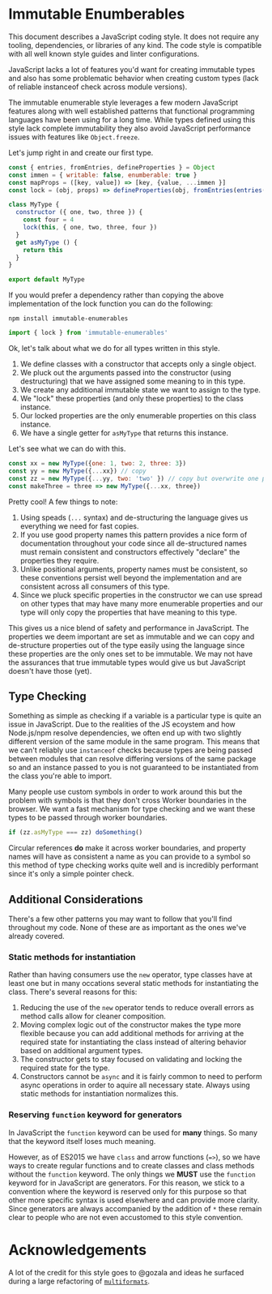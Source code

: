 # Immutable Enumberables

This document describes a JavaScript coding style. It does not require any tooling,
dependencies, or libraries of any kind. The code style is compatible with all well known
style guides and linter configurations.

JavaScript lacks a lot of features you'd want for creating immutable types and also has
some problematic behavior when creating custom types (lack of reliable instanceof check
across module versions).

The immutable enumerable style leverages a few modern JavaScript features along with
well established patterns that functional programming languages have been
using for a long time. While types defined using this style lack complete immutability
they also avoid JavaScript performance issues with features like `Object.freeze`.

Let's jump right in and create our first type.

```js
const { entries, fromEntries, defineProperties } = Object
const immen = { writable: false, enumberable: true }
const mapProps = ([key, value]) => [key, {value, ...immen }]
const lock = (obj, props) => defineProperties(obj, fromEntries(entries(props).map(mapProps)))

class MyType {
  constructor ({ one, two, three }) {
    const four = 4
    lock(this, { one, two, three, four })  
  }
  get asMyType () {
    return this
  }
}

export default MyType
```

If you would prefer a dependency rather than copying the above implementation of the lock function you can do
the following:

```
npm install immutable-enumerables
```

```js
import { lock } from 'immutable-enumerables'
```

Ok, let's talk about what we do for all types written in this style.

1. We define classes with a constructor that accepts only a single object.
2. We pluck out the arguments passed into the constructor (using destructuring) that we have assigned some meaning to in this type.
3. We create any additional immutable state we want to assign to the type.
4. We "lock" these properties (and only these properties) to the class instance.
5. Our locked properties are the only enumerable properties on this class instance.
6. We have a single getter for `asMyType` that returns this instance.

Let's see what we can do with this.

```js
const xx = new MyType({one: 1, two: 2, three: 3})
const yy = new MyType({...xx}) // copy
const zz = new MyType({...yy, two: 'two' }) // copy but overwrite one property
const makeThree = three => new MyType({...xx, three})
```

Pretty cool! A few things to note:

1. Using speads (`...` syntax) and de-structuring the language gives us everything we need for fast copies.
2. If you use good property names this pattern provides a nice form of documentation throughout
   your code since all de-structured names must remain consistent and constructors effectively "declare"
   the properties they require.
3. Unlike positional arguments, property names must be consistent, so these conventions persist well
   beyond the implementation and are consistent across all consumers of this type.
4. Since we pluck specific properties in the constructor we can use spread on other types that may have
   many more enumerable properties and our type will only copy the properties that have meaning to this type.

This gives us a nice blend of safety and performance in JavaScript. The properties we deem important are set as
immutable and we can copy and de-structure properties out of the type easily using the language since these
properties are the only ones set to be immutable. We may not have the assurances that true immutable types would
give us but JavaScript doesn't have those (yet).

## Type Checking

Something as simple as checking if a variable is a particular type is quite an issue in JavaScript. Due to the
realities of the JS ecoystem and how Node.js/npm resolve dependencies, we often end up with two slightly
different version of the same module in the same program. This means that we can't reliably use `instanceof`
checks because types are being passed between modules that can resolve differing versions of the same package so
and an instance passed to you is not guaranteed to be instantiated from the class you're able to import.

Many people use custom symbols in order to work around this but the problem with symbols is that they don't
cross Worker boundaries in the browser. We want a fast mechanism for type checking and we want these types
to be passed through worker boundaries.

```js
if (zz.asMyType === zz) doSomething()
```

Circular references **do** make it across worker boundaries, and property names will have as consistent a name
as you can provide to a symbol so this method of type checking works quite well and is incredibly performant
since it's only a simple pointer check.

## Additional Considerations

There's a few other patterns you may want to follow that you'll find throughout my code. None of these are as
important as the ones we've already covered.

### Static methods for instantiation

Rather than having consumers use the `new` operator, type classes have at least one but in many occations several
static methods for instantiating the class. There's several reasons for this:

1. Reducing the use of the `new` operator tends to reduce overall errors as method calls allow for cleaner composition.
2. Moving complex logic out of the constructor makes the type more flexible because you can add additional methods
   for arriving at the required state for instantiating the class instead of altering behavior based on additional
   argument types.
3. The constructor gets to stay focused on validating and locking the required state for the type.
4. Constructors cannot be `async` and it is fairly common to need to perform async operations in order to aquire all
   necessary state. Always using static methods for instantiation normalizes this.
   
### Reserving `function` keyword for generators

In JavaScript the `function` keyword can be used for **many** things. So many that the keyword itself loses much meaning.

However, as of ES2015 we have `class` and arrow functions (`=>`), so we have ways to create regular functions and to create
classes and class methods without the `function` keyword. The only things we **MUST** use the `function` keyword for in
JavaScript are generators. For this reason, we stick to a convention where the keyword is reserved only for this purpose
so that other more specific syntax is used elsewhere and can provide more clarity. Since generators are always accompanied
by the addition of `*` these remain clear to people who are not even accustomed to this style convention.

# Acknowledgements

A lot of the credit for this style goes to @gozala and ideas he surfaced during a large refactoring of [`multiformats`](github.com/multiformats/js-multiformats).
